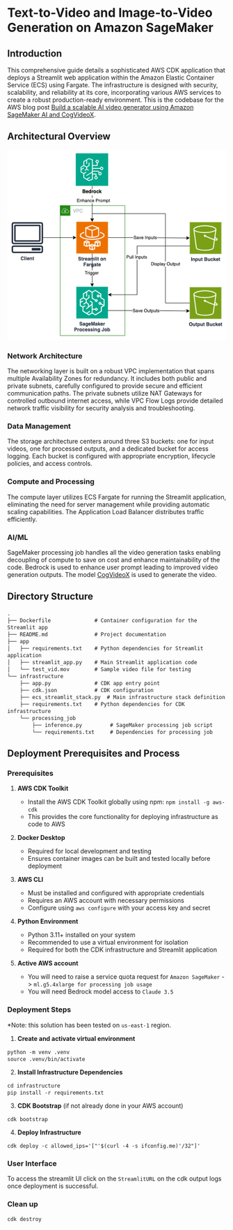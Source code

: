 # Text-to-Video and Image-to-Video Generation on Amazon SageMaker

## Introduction

This comprehensive guide details a sophisticated AWS CDK application that deploys a Streamlit web application within the Amazon Elastic Container Service (ECS) using Fargate. The infrastructure is designed with security, scalability, and reliability at its core, incorporating various AWS services to create a robust production-ready environment. This is the codebase for the AWS blog post [Build a scalable AI video generator using Amazon SageMaker AI and CogVideoX](https://aws.amazon.com/blogs/machine-learning/build-a-scalable-ai-video-generator-using-amazon-sagemaker-ai-and-cogvideox/).

## Architectural Overview

![architecture](assets/architecture.png "Architecture")

### Network Architecture

The networking layer is built on a robust VPC implementation that spans multiple Availability Zones for redundancy. It includes both public and private subnets, carefully configured to provide secure and efficient communication paths. The private subnets utilize NAT Gateways for controlled outbound internet access, while VPC Flow Logs provide detailed network traffic visibility for security analysis and troubleshooting.

### Data Management

The storage architecture centers around three S3 buckets: one for input videos, one for processed outputs, and a dedicated bucket for access logging. Each bucket is configured with appropriate encryption, lifecycle policies, and access controls. 

### Compute and Processing

The compute layer utilizes ECS Fargate for running the Streamlit application, eliminating the need for server management while providing automatic scaling capabilities. The Application Load Balancer distributes traffic efficiently. 

### AI/ML

SageMaker processing job handles all the video generation tasks enabling decoupling of compute to save on cost and enhance maintainability of the code. Bedrock is used to enhance user prompt leading to improved video generation outputs. The model [CogVideoX](https://huggingface.co/THUDM/CogVideoX-5b) is used to generate the video.


## Directory Structure
```
.
├── Dockerfile              # Container configuration for the Streamlit app
├── README.md               # Project documentation
├── app
│   ├── requirements.txt    # Python dependencies for Streamlit application
│   ├── streamlit_app.py    # Main Streamlit application code
│   └── test_vid.mov        # Sample video file for testing
└── infrastructure
    ├── app.py              # CDK app entry point
    ├── cdk.json            # CDK configuration
    ├── ecs_streamlit_stack.py  # Main infrastructure stack definition
    ├── requirements.txt    # Python dependencies for CDK infrastructure
    └── processing_job
        ├── inference.py         # SageMaker processing job script
        └── requirements.txt     # Dependencies for processing job
```

## Deployment Prerequisites and Process

### Prerequisites

1. **AWS CDK Toolkit**
   - Install the AWS CDK Toolkit globally using npm: `npm install -g aws-cdk`
   - This provides the core functionality for deploying infrastructure as code to AWS

2. **Docker Desktop**
   - Required for local development and testing
   - Ensures container images can be built and tested locally before deployment

3. **AWS CLI**
   - Must be installed and configured with appropriate credentials
   - Requires an AWS account with necessary permissions
   - Configure using `aws configure` with your access key and secret

4. **Python Environment**
   - Python 3.11+ installed on your system
   - Recommended to use a virtual environment for isolation
   - Required for both the CDK infrastructure and Streamlit application
5. **Active AWS account**
   - You will need to raise a service quota request for `Amazon SageMaker` -> `ml.g5.4xlarge for processing job usage`
   - You will need Bedrock model access to `Claude 3.5` 

### Deployment Steps
*Note: this solution has been tested on `us-east-1` region. 
1. **Create and activate virtual environment**
```
python -m venv .venv
source .venv/bin/activate
```
2. **Install Infrastructure Dependencies**
```
cd infrastructure
pip install -r requirements.txt
```
3. **CDK Bootstrap** (if not already done in your AWS account)
```
cdk bootstrap
```
4. **Deploy Infrastructure**
```
cdk deploy -c allowed_ips='["'$(curl -4 -s ifconfig.me)'/32"]'
```

### User Interface
To access the streamlit UI click on the `StreamlitURL` on the cdk output logs once deployment is successful.

### Clean up
```
cdk destroy
```
